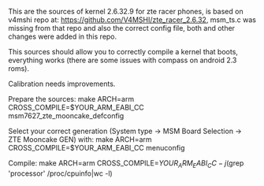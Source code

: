 This are the sources of kernel 2.6.32.9 for zte racer phones, is based on 
v4mshi repo at: https://github.com/V4MSHI/zte_racer_2.6.32, msm_ts.c
was missing from that repo and also the correct config file, both and 
other changes were added in this repo.

This sources should allow you to correctly compile a kernel that boots,
everything works (there are some issues with compass on android 2.3 roms).

Calibration needs improvements.

Prepare the sources:
make ARCH=arm CROSS_COMPILE=$YOUR_ARM_EABI_CC msm7627_zte_mooncake_defconfig

Select your correct generation (System type -> MSM Board Selection -> ZTE Mooncake GEN) with:
make ARCH=arm CROSS_COMPILE=$YOUR_ARM_EABI_CC menuconfig

Compile:
make ARCH=arm CROSS_COMPILE=$YOUR_ARM_EABI_CC -j$(grep 'processor' /proc/cpuinfo|wc -l)
